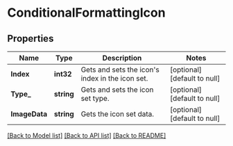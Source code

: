 # ConditionalFormattingIcon

## Properties
Name | Type | Description | Notes
------------ | ------------- | ------------- | -------------
**Index** | **int32** | Gets and sets the icon&#39;s index in the icon set.              | [optional] [default to null]
**Type_** | **string** | Gets and sets the icon set type.              | [optional] [default to null]
**ImageData** | **string** | Gets the icon set data.              | [optional] [default to null]

[[Back to Model list]](../README.md#documentation-for-models) [[Back to API list]](../README.md#documentation-for-api-endpoints) [[Back to README]](../README.md)


